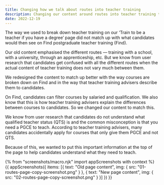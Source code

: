 ```yaml
---
title: Changing how we talk about routes into teacher training
description: Changing our content around routes into teacher training to match better with Find postgraduate teacher training.
date: 2022-12-19
---
```


The way we used to break down teacher training on our ‘Train to be a teacher if you have a degree’ page did not match up with what candidates would then see on Find postgraduate teacher training (Find).

Our old content emphasised the different routes — training with a school, with a university, through an apprenticeship, etc. But we know from user research that candidates get confused with all the different routes when the actual content of teacher training does not vary much between them.

We redesigned the content to match up better with the way courses are broken down on Find and in the way that teacher training advisers describe them to candidates.

On Find, candidates can filter courses by salaried and qualification. We also know that this is how teacher training advisers explain the differences between courses to candidates. So we changed our content to match this.

We know from user research that candidates do not understand what qualified teacher status (QTS) is and the common misconception is that you need a PGCE to teach. According to teacher training advisers, many candidates accidentally apply for courses that only give them PGCE and not QTS.

Because of this, we wanted to put this important information at the top of the page to help candidates understand what they need to teach.
<br>

{% from "screenshots/macro.njk" import appScreenshots with context %}
{{ appScreenshots({
  items: [{
      text: "Old page content",
      img: { src: "01-routes-page-copy-screenshot.png" }
    }, {
      text: "New page content",
      img: { src: "02-routes-page-copy-screenshot.png" }
    }]
}) }}
